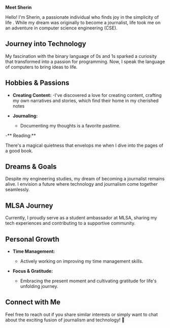 **Meet Sherin**


Hello! I'm Sherin, a passionate individual who finds joy in the simplicity of life . While my dream was originally to become a journalist, life took me on an adventure in computer science engineering (CSE).

## Journey into Technology

My fascination with the binary language of 0s and 1s sparked a curiosity that transformed into a passion for programming. Now, I speak the language of computers to bring ideas to life.

## Hobbies & Passions

- **Creating Content:**
-I've discovered a love for creating content, crafting my own narratives and stories, which find their home in my cherished notes

- **Journaling:**
  - Documenting my thoughts  is a favorite pastime.

-** Reading:**

There's a magical quietness that envelops me when I dive into the pages of a good book. 


## Dreams & Goals

Despite my engineering studies, my dream of becoming a journalist remains alive. I envision a future where technology and journalism come together seamlessly.

## MLSA Journey

Currently, I proudly serve as a student ambassador at MLSA, sharing my tech experiences and contributing to a supportive community.

## Personal Growth

- **Time Management:**
  - Actively working on improving my time management skills.

- **Focus & Gratitude:**
  - Embracing the present moment and cultivating gratitude for life's unfolding journey.

## Connect with Me

Feel free to reach out if you share similar interests or simply want to chat about the exciting fusion of journalism and technology! 🚀
